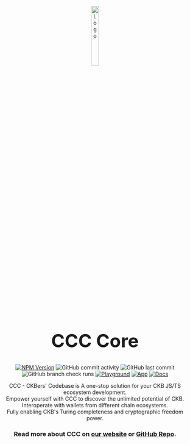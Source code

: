 <p align="center">
  <a href="https://app.ckbccc.com/">
    <img alt="Logo" src="https://raw.githubusercontent.com/ckb-ecofund/ccc/master/assets/logo.svg" width="20%" />
  </a>
</p>

<h1 align="center" style="font-size: 48px;">
  CCC Core
</h1>

<p align="center">
  <a href="https://www.npmjs.com/package/@ckb-ccc/core"><img
    alt="NPM Version" src="https://img.shields.io/npm/v/%40ckb-ccc%2Fcore"
  /></a>
  <img alt="GitHub commit activity" src="https://img.shields.io/github/commit-activity/m/ckb-ecofund/ccc" />
  <img alt="GitHub last commit" src="https://img.shields.io/github/last-commit/ckb-ecofund/ccc/master" />
  <img alt="GitHub branch check runs" src="https://img.shields.io/github/check-runs/ckb-ecofund/ccc/master" />
  <a href="https://live.ckbccc.com/"><img
    alt="Playground" src="https://img.shields.io/website?url=https%3A%2F%2Flive.ckbccc.com%2F&label=Playground"
  /></a>
  <a href="https://app.ckbccc.com/"><img
    alt="App" src="https://img.shields.io/website?url=https%3A%2F%2Fapp.ckbccc.com%2F&label=App"
  /></a>
  <a href="https://docs.ckbccc.com/"><img
    alt="Docs" src="https://img.shields.io/website?url=https%3A%2F%2Fdocs.ckbccc.com%2F&label=Docs"
  /></a>
</p>

<p align="center">
  CCC - CKBers' Codebase is A one-stop solution for your CKB JS/TS ecosystem development.
  <br />
  Empower yourself with CCC to discover the unlimited potential of CKB.
  <br />
  Interoperate with wallets from different chain ecosystems.
  <br />
  Fully enabling CKB's Turing completeness and cryptographic freedom power.
</p>

<h3 align="center">
  Read more about CCC on <a href="https://docs.ckbccc.com">our website</a> or <a href="https://github.com/ckb-ecofund/ccc">GitHub Repo</a>.
</h3>
